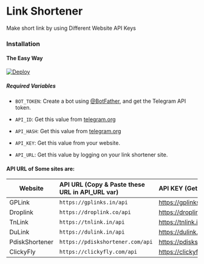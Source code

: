 # Link Shortener
Make short link by using Different Website API Keys
### Installation

#### The Easy Way

[![Deploy](https://www.herokucdn.com/deploy/button.svg)](https://heroku.com/deploy?template=https://github.com/Ridzys96/All-In-One-Shortner-Bot)

##### Required Variables

* `BOT_TOKEN`: Create a bot using [@BotFather](https://telegram.dog/BotFather), and get the Telegram API token.

* `API_ID`: Get this value from [telegram.org](https://my.telegram.org/apps)
* `API_HASH`: Get this value from [telegram.org](https://my.telegram.org/apps)
* `API_KEY`: Get this value from your website.
* `API_URL`: Get this value by logging on your link shortener site.

#### API URL of Some sites are:

|   Website        | API URL (Copy & Paste these URL in API_URL var)          |          API KEY (Get API KEY From Site)    |
|------------------|:---------------------------------------------------------|:--------------------------------------------|
|  GPLink          |   `https://gplinks.in/api`                               |https://gplinks.in/member/tools/api          |
|  Droplink        |   `https://droplink.co/api`                              |https://droplink.co/member/tools/api         |
|  TnLink          |   `https://tnlink.in/api`                                |https://tnlink.in/member/tools/api           |
|  DuLink          |   `https://dulink.in/api`                                |https://dulink.in/member/tools/api           |
|  PdiskShortener  |   `https://pdiskshortener.com/api`                       |https://pdiskshortener.com/member/tools/api  |
|  ClickyFly       |   `https://clickyfly.com/api`                            |https://clickyfly.com/member/tools/api       |
